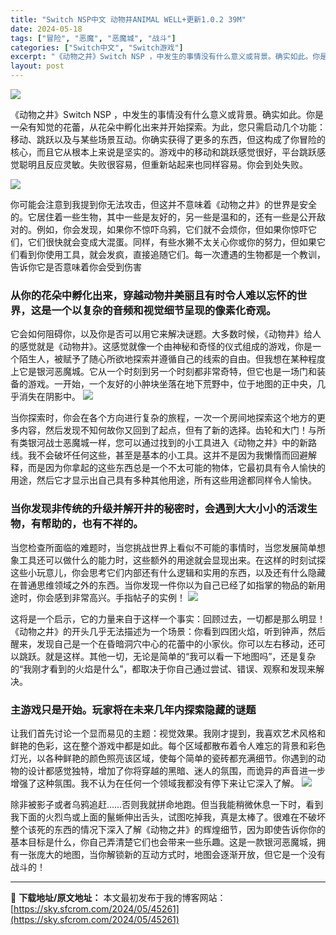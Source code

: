 ```yaml
---
title: "Switch NSP中文 动物井ANIMAL WELL+更新1.0.2 39M"
date: 2024-05-18
tags: ["冒险", "恶魔", "恶魔城", "战斗"]
categories: ["Switch中文", "Switch游戏"]
excerpt: "《动物之井》Switch NSP ，中发生的事情没有什么意义或背景。确实如此。你是一朵有知觉的花蕾，从花朵中孵化出来并开始探索。为此，您只需启动几个功能：移动、跳跃以及与某些场景互动。你确实获得了更多的东西，但这构成了你冒险的核心，而且它从根本上来说是坚实的。游戏中的移动和跳跃感觉很好，平台跳跃感觉&hellip;"
layout: post
---
```


<img class="aligncenter" src="https://sky.sfcrom.com/wp-content/uploads/2024/05/20240518183748-936ba.jpeg" />

《动物之井》Switch NSP ，中发生的事情没有什么意义或背景。确实如此。你是一朵有知觉的花蕾，从花朵中孵化出来并开始探索。为此，您只需启动几个功能：移动、跳跃以及与某些场景互动。你确实获得了更多的东西，但这构成了你冒险的核心，而且它从根本上来说是坚实的。游戏中的移动和跳跃感觉很好，平台跳跃感觉聪明且反应灵敏。失败很容易，但重新站起来也同样容易。你会到处失败。

<img src="https://sky.sfcrom.com/wp-content/uploads/2024/05/20240518183752-5c00d.jpeg" />

你可能会注意到我提到你无法攻击，但这并不意味着《动物之井》的世界是安全的。它居住着一些生物，其中一些是友好的，另一些是温和的，还有一些是公开敌对的。例如，你会发现，如果你不惊吓乌鸦，它们就不会烦你，但如果你惊吓它们，它们很快就会变成大混蛋。同样，有些水獭不太关心你或你的努力，但如果它们看到你使用工具，就会发疯，直接追随它们。每一次遭遇的生物都是一个教训，告诉你它是否意味着你会受到伤害
<h3>从你的花朵中孵化出来，穿越动物井美丽且有时令人难以忘怀的世界，这是一个以复杂的音频和视觉细节呈现的像素化奇观。</h3>
它会如何阻碍你，以及你是否可以用它来解决谜题。大多数时候，《动物井》给人的感觉就是《动物井》。这感觉就像一个由神秘和奇怪的仪式组成的游戏，你是一个陌生人，被赋予了随心所欲地探索并遵循自己的线索的自由。但我想在某种程度上它是银河恶魔城。它从一个时刻到另一个时刻都非常奇特，但它也是一场门和装备的游戏。一开始，一个友好的小肿块坐落在地下荒野中，位于地图的正中央，几乎消失在阴影中。

<img src="https://sky.sfcrom.com/wp-content/uploads/2024/05/20240518183753-3c4a2.jpeg" />

当你探索时，你会在各个方向进行复杂的旅程，一次一个房间地探索这个地方的更多内容，然后发现不知何故你又回到了起点，但有了新的选择。齿轮和大门！与所有类银河战士恶魔城一样，您可以通过找到的小工具进入《动物之井》中的新路线。我不会破坏任何这些，甚至是基本的小工具。这并不是因为我懒惰而回避解释，而是因为你拿起的这些东西总是一个不太可能的物体，它最初具有令人愉快的用途，然后它才显示出自己具有多种其他用途，所有这些用途都同样令人愉快。
<h3>当你发现非传统的升级并解开井的秘密时，会遇到大大小小的活泼生物，有帮助的，也有不祥的。</h3>
当您检查所面临的难题时，当您挑战世界上看似不可能的事情时，当您发展简单想象工具还可以做什么的能力时，这些额外的用途就会显现出来。在这样的时刻试探这些小玩意儿，你会思考它们内部还有什么逻辑和实用的东西，以及还有什么隐藏在普通思维领域之外的东西。当你发现一件你以为自己已经了如指掌的物品的新用途时，你会感到非常高兴。手指帖子的实例！

<img src="https://sky.sfcrom.com/wp-content/uploads/2024/05/20240518183753-98c0b.jpeg" />

这将是一个启示，它的力量来自于这样一个事实：回顾过去，一切都是那么明显！ 《动物之井》的开头几乎无法描述为一个场景：你看到四团火焰，听到钟声，然后醒来，发现自己是一个在昏暗洞穴中心的花蕾中的小家伙。你可以左右移动，还可以跳跃。就是这样。其他一切，无论是简单的“我可以看一下地图吗”，还是复杂的“我刚才看到的火焰是什么”，都取决于你自己通过尝试、错误、观察和发现来解决。
<h3>主游戏只是开始。玩家将在未来几年内探索隐藏的谜题</h3>
让我们首先讨论一个显而易见的主题：视觉效果。我刚才提到，我喜欢艺术风格和鲜艳的色彩，这在整个游戏中都是如此。每个区域都散布着令人难忘的背景和彩色灯光，以各种鲜艳的颜色照亮该区域，使每个简单的瓷砖都充满细节。你遇到的动物的设计都感觉独特，增加了你将穿越的黑暗、迷人的氛围，而诡异的声音进一步增强了这种氛围。我不认为在任何一个领域我都没有停下来让它深入了解。

<img src="https://sky.sfcrom.com/wp-content/uploads/2024/05/20240518183754-e976f.jpeg" />

除非被影子或者乌鸦追赶……否则我就拼命地跑。但当我能稍微休息一下时，看到我下面的火烈鸟或上面的鬣蜥伸出舌头，试图吃掉我，真是太棒了。很难在不破坏整个该死的东西的情况下深入了解《动物之井》的辉煌细节，因为即使告诉你你的基本目标是什么，你自己弄清楚它们也会带来一些乐趣。这是一款银河恶魔城，拥有一张庞大的地图，当你解锁新的互动方式时，地图会逐渐开放，但它是一个没有战斗的！

---
📖 **下载地址/原文地址：** 本文最初发布于我的博客网站：[https://sky.sfcrom.com/2024/05/45261](https://sky.sfcrom.com/2024/05/45261)

